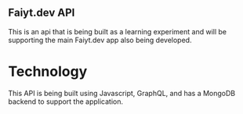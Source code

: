 ## Faiyt.dev API

This is an api that is being built as a learning experiment and will be supporting
the main Faiyt.dev app also being developed. 


# Technology
This API is being built using Javascript, GraphQL, and has a MongoDB backend to support the application. 


